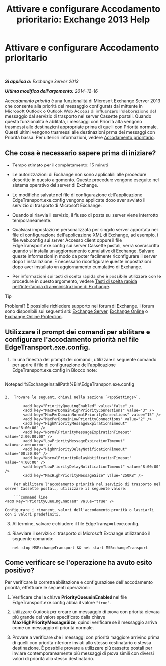 ﻿---
title: 'Attivare e configurare Accodamento prioritario: Exchange 2013 Help'
TOCTitle: Attivare e configurare Accodamento prioritario
ms:assetid: 1975d85d-2f1d-4852-8d19-e74ba4ba3853
ms:mtpsurl: https://technet.microsoft.com/it-it/library/JJ891104(v=EXCHG.150)
ms:contentKeyID: 51407344
ms.date: 05/22/2018
mtps_version: v=EXCHG.150
ms.translationtype: MT
---

# Attivare e configurare Accodamento prioritario

 

_**Si applica a:** Exchange Server 2013_

_**Ultima modifica dell'argomento:** 2014-12-16_

*Accodamento priorità* è una funzionalità di Microsoft Exchange Server 2013 che consente alla priorità del messaggio configurata dal mittente in Microsoft Outlook o Outlook Web Access di influenzare l'elaborazione del messaggio dal servizio di trasporto nel server Cassette postali. Quando questa funzionalità è abilitata, i messaggi con Priorità alta vengono trasmessi alle destinazioni appropriate prima di quelli con Priorità normale. Questi ultimi vengono trasmessi alle destinazioni prima dei messaggi con Priorità bassa. Per ulteriori informazioni, vedere [Accodamento prioritario](priority-queuing-exchange-2013-help.md).

## Che cosa è necessario sapere prima di iniziare?

  - Tempo stimato per il completamento: 15 minuti

  - Le autorizzazioni di Exchange non sono applicabili alle procedure descritte in questo argomento. Queste procedure vengono eseguite nel sistema operativo del server di Exchange.

  - Le modifiche salvate nel file di configurazione dell'applicazione EdgeTransport.exe.config vengono applicate dopo aver avviato il servizio di trasporto di Microsoft Exchange.

  - Quando si riavvia il servizio, il flusso di posta sul server viene interrotto temporaneamente.

  - Qualsiasi impostazione personalizzata per singolo server apportata nei file di configurazione dell'applicazione XML di Exchange, ad esempio, i file web.config sui server Accesso client oppure il file EdgeTransport.exe.config sui server Cassette postali, verrà sovrascritta quando si installa un aggiornamento cumulativo di Exchange. Salvare queste informazioni in modo da poter facilmente riconfigurare il server dopo l'installazione. È necessario riconfigurare queste impostazioni dopo aver installato un aggiornamento cumulativo di Exchange.

  - Per informazioni sui tasti di scelta rapida che è possibile utilizzare con le procedure in questo argomento, vedere [Tasti di scelta rapida nell'interfaccia di amministrazione di Exchange](keyboard-shortcuts-in-the-exchange-admin-center-exchange-online-protection-help.md).


> [!TIP]
> Problemi? È possibile richiedere supporto nei forum di Exchange. I forum sono disponibili sui seguenti siti: <A href="https://go.microsoft.com/fwlink/p/?linkid=60612">Exchange Server</A>, <A href="https://go.microsoft.com/fwlink/p/?linkid=267542">Exchange Online</A> o <A href="https://go.microsoft.com/fwlink/p/?linkid=285351">Exchange Online Protection</A>.



## Utilizzare il prompt dei comandi per abilitare e configurare l'accodamento priorità nel file EdgeTransport.exe.config.

1.  In una finestra del prompt dei comandi, utilizzare il seguente comando per aprire il file di configurazione dell'applicazione EdgeTransport.exe.config in Blocco note:
    
    ```powershell
Notepad %ExchangeInstallPath%Bin\EdgeTransport.exe.config
```

2.  Trovare le seguenti chiavi nella sezione `<appSettings>`.
    
        <add key="PriorityQueuingEnabled" value="false" />
        <add key="MaxPerDomainHighPriorityConnections" value="3" />
        <add key="MaxPerDomainNormalPriorityConnections" value="15" />
        <add key="MaxPerDomainLowPriorityConnections" value="2" />
        <add key="HighPriorityMessageExpirationTimeout" value="8:00:00" />
        <add key="NormalPriorityMessageExpirationTimeout" value="2.00:00:00" />
        <add key="LowPriorityMessageExpirationTimeout" value="2.00:00:00" />
        <add key="HighPriorityDelayNotificationTimeout" value="00:30:00" />
        <add key="NormalPriorityDelayNotificationTimeout" value="4:00:00" />
        <add key="LowPriorityDelayNotificationTimeout" value="8:00:00" />
        <add key="MaxHighPriorityMessageSize" value="250KB" />
    
    Per abilitare l'accodamento priorità nel servizio di trasporto nel server Cassette postali, utilizzare il seguente valore:
    
    ```command line
<add key="PriorityQueuingEnabled" value="true" />
```
    
    Configurare i rimanenti valori dell'accodamento prorità o lasciarli con i valori predefiniti.

3.  Al termine, salvare e chiudere il file EdgeTransport.exe.config.

4.  Riavviare il servizio di trasporto di Microsoft Exchange utilizzando il seguente comando:
    
        net stop MSExchangeTransport && net start MSExchangeTransport

## Come verificare se l'operazione ha avuto esito positivo?

Per verificare la corretta abilitazione e configurazione dell'accodamento priorità, effettuare le seguenti operazioni:

1.  Verificare che la chiave **PriorityQueueinEnabled** nel file EdgeTransport.exe.config abbia il valore `"true"`.

2.  Utilizzare Outlook per creare un messaggio di prova con priorità elevata più grande del valore specificato dalla chiave **MaxHighPriorityMessageSize**, quindi verificare se il messaggio arriva come un messaggio di priorità normale.

3.  Provare a verificare che i messaggi con priorità maggiore arrivino prima di quelli con priorità inferiore inviati allo stesso destinatario o stessa destinazione. È possibile provare a utilizzare più cassette postali per inviare contemporaneamente più messaggi di prova simili con diversi valori di priorità allo stesso destinatario.

